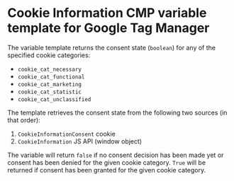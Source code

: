 # Cookie Information CMP variable template for Google Tag Manager

The variable template returns the consent state (`boolean`) for any of the specified cookie categories:
* `cookie_cat_necessary`
* `cookie_cat_functional`
* `cookie_cat_marketing`
* `cookie_cat_statistic`
* `cookie_cat_unclassified`


The template retrieves the consent state from the following two sources (in that order):
1. `CookieInformationConsent` cookie
2. `CookieInformation` JS API (window object)

The variable will return `false` if no consent decision has been made yet or consent has been denied for the given cookie category. `True` will be returned if consent has been granted for the given cookie category.

